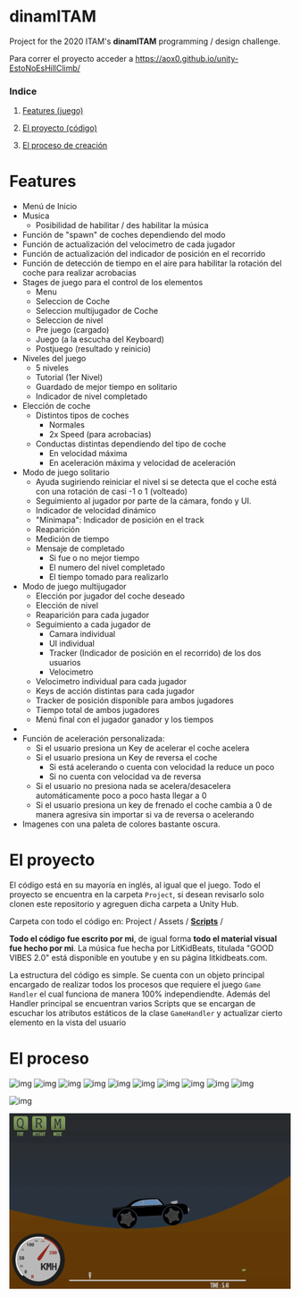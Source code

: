 # dinamITAM

Project for the 2020 ITAM's **dinamITAM** programming / design challenge.

Para correr el proyecto acceder a https://aox0.github.io/unity-EstoNoEsHillClimb/



### Indice

1.  [Features (juego)](https://github.com/AOx0/unity-EstoNoEsHillClimb#features)

2.  [El proyecto (código)](https://github.com/AOx0/unity-EstoNoEsHillClimb#el-proyecto)
3.  [El proceso de creación](https://github.com/AOx0/unity-EstoNoEsHillClimb#el-proceso)



# Features

-   Menú de Inicio
-   Musica
    -   Posibilidad de habilitar / des habilitar la música
-   Función de "spawn" de coches dependiendo del modo
-   Función de actualización del velocimetro de cada jugador
-   Función de actualización del indicador de posición en el recorrido
-   Función de detección de tiempo en el aire para habilitar la rotación del coche para realizar acrobacias
-   Stages  de juego para el control de los elementos
    -   Menu
    -   Seleccion de Coche
    -   Seleccion multijugador de Coche
    -   Seleccion de nivel
    -   Pre juego (cargado)
    -   Juego (a la escucha del Keyboard)
    -   Postjuego (resultado y reinicio)
-   Niveles del juego
    -   5 niveles
    -   Tutorial (1er Nivel)
    -   Guardado de mejor tiempo en solitario
    -   Indicador de nivel completado
-   Elección de coche
    -   Distintos tipos de coches
        -   Normales
        -   2x Speed (para acrobacias)
    -   Conductas distintas dependiendo del tipo de coche
        -   En velocidad máxima
        -   En aceleración máxima y velocidad de aceleración
-   Modo de juego solitario
    -   Ayuda sugiriendo reiniciar el nivel si se detecta que el coche está con una rotación de casi -1 o 1 (volteado)
    -   Seguimiento al jugador por parte de la cámara, fondo y UI.
    -   Indicador de velocidad dinámico
    -   "Minimapa": Indicador de posición en el track
    -   Reaparición
    -   Medición de tiempo
    -   Mensaje de completado
        -   Si fue o no mejor tiempo
        -   El numero del nivel completado
        -   El tiempo tomado para realizarlo
-   Modo de juego multijugador
    -   Elección por jugador del coche deseado
    -   Elección de nivel
    -   Reaparición para cada jugador
    -   Seguimiento a cada jugador de
        -   Camara individual
        -   UI individual
        -   Tracker (Indicador de posición en el recorrido) de los dos usuarios
        -   Velocimetro
    -   Velocimetro individual para cada jugador
    -   Keys de acción distintas para cada jugador
    -   Tracker de posición disponible para ambos jugadores
    -   Tiempo total de ambos jugadores
    -   Menú final con el jugador ganador y los tiempos
-   
-   Función de aceleración personalizada:
    -   Si el usuario presiona un Key de acelerar el coche acelera
    -   Si el usuario presiona un Key de reversa el coche
        -   Si está acelerando o cuenta con velocidad la reduce un poco
        -   Si no cuenta con velocidad va de reversa
    -   Si el usuario no presiona nada se acelera/desacelera automáticamente poco a poco hasta llegar a 0
    -   Si el usuario presiona un key de frenado el coche cambia a 0 de manera agresiva sin importar si va de reversa o acelerando
-   Imagenes con una paleta de colores bastante oscura.



# El proyecto

El código está en su mayoría en inglés, al igual que el juego. Todo el proyecto se encuentra en la carpeta `Project`, si desean revisarlo solo clonen este repositorio y agreguen dicha carpeta a Unity Hub.

Carpeta con todo el código en:  Project / Assets / [**Scripts**](https://github.com/AOx0/unity-EstoNoEsHillClimb/tree/master/Project/Assets/Scripts) /



**Todo el código fue escrito por mi**, de igual forma **todo el material visual fue hecho por mi**. La música fue hecha por LitKidBeats, titulada "GOOD VIBES 2.0" está disponible en youtube y en su página litkidbeats.com.

La estructura del código es simple. Se cuenta con un objeto principal encargado de realizar todos los procesos que requiere el juego `Game Handler` el cual funciona de manera 100% independiendte. Además del Handler principal se encuentran varios Scripts que se encargan de escuchar los atributos estáticos de la clase `GameHandler` y actualizar cierto elemento en la vista del usuario



# El proceso
![img](https://github.com/AOx0/unity-EstoNoEsHillClimb/blob/master/res/imagen1.png)
![img](https://github.com/AOx0/unity-EstoNoEsHillClimb/blob/master/res/imagen2.png)
![img](https://github.com/AOx0/unity-EstoNoEsHillClimb/blob/master/res/imagen3.png)
![img](https://github.com/AOx0/unity-EstoNoEsHillClimb/blob/master/res/imagen4.png)
![img](https://github.com/AOx0/unity-EstoNoEsHillClimb/blob/master/res/imagen5.png)
![img](https://github.com/AOx0/unity-EstoNoEsHillClimb/blob/master/res/imagen6.png)
![img](https://github.com/AOx0/unity-EstoNoEsHillClimb/blob/master/res/imagen7.png)
![img](https://github.com/AOx0/unity-EstoNoEsHillClimb/blob/master/res/imagen8.png)
![img](https://github.com/AOx0/unity-EstoNoEsHillClimb/blob/master/res/imagen9.png)
![img](https://github.com/AOx0/unity-EstoNoEsHillClimb/blob/master/res/imagen10.png)

![img](https://github.com/AOx0/unity-EstoNoEsHillClimb/blob/master/res/imagen11.png)

![img](https://github.com/AOx0/unity-EstoNoEsHillClimb/blob/master/res/gif1.gif)